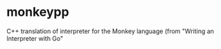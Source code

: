 # monkeypp
C++ translation of interpreter for the Monkey language (from "Writing an Interpreter with Go"
